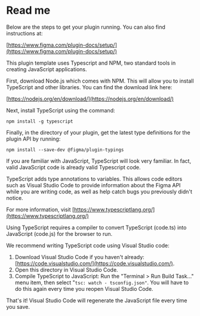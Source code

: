 # Read me

Below are the steps to get your plugin running. You can also find instructions at:

[https://www.figma.com/plugin-docs/setup/](https://www.figma.com/plugin-docs/setup/)

This plugin template uses Typescript and NPM, two standard tools in creating JavaScript applications.

First, download Node.js which comes with NPM. This will allow you to install TypeScript and other libraries. You can find the download link here:

[https://nodejs.org/en/download/](https://nodejs.org/en/download/)

Next, install TypeScript using the command:

`npm install -g typescript`

Finally, in the directory of your plugin, get the latest type definitions for the plugin API by running:

`npm install --save-dev @figma/plugin-typings`

If you are familiar with JavaScript, TypeScript will look very familiar. In fact, valid JavaScript code is already valid Typescript code.

TypeScript adds type annotations to variables. This allows code editors such as Visual Studio Code to provide information about the Figma API while you are writing code, as well as help catch bugs you previously didn't notice.

For more information, visit [https://www.typescriptlang.org/](https://www.typescriptlang.org/)

Using TypeScript requires a compiler to convert TypeScript (code.ts) into JavaScript (code.js) for the browser to run.

We recommend writing TypeScript code using Visual Studio code:

1. Download Visual Studio Code if you haven't already: [https://code.visualstudio.com/](https://code.visualstudio.com/).
2. Open this directory in Visual Studio Code.
3. Compile TypeScript to JavaScript: Run the "Terminal > Run Build Task..." menu item, then select "`tsc: watch - tsconfig.json"`. You will have to do this again every time you reopen Visual Studio Code.

That's it! Visual Studio Code will regenerate the JavaScript file every time you save.
